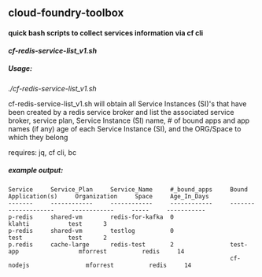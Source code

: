 ## cloud-foundry-toolbox

#### quick bash scripts to collect services information via cf cli


**_cf-redis-service-list_v1.sh_**
##### Usage:
_./cf-redis-service-list_v1.sh_

cf-redis-service-list_v1.sh will obtain all Service Instances (SI)'s that have been
created by a redis service broker and list the associated service broker,
service plan, Service Instance (SI) name, # of bound apps and app names (if any)
age of each Service Instance (SI), and the ORG/Space to which they belong

requires: jq, cf cli, bc

##### example output:

```
Service     Service_Plan     Service_Name     #_bound_apps     Bound Application(s)     Organization     Space     Age_In_Days
-------     ------------     ------------     ------------     --------------------     ------------     -----     -----------
p-redis     shared-vm        redis-for-kafka  0                                         klahti           test      3
p-redis     shared-vm        testlog          0                                         test             test      2
p.redis     cache-large      redis-test       2                test-app                 mforrest          redis     14
                                                               cf-nodejs                mforrest          redis     14
```
